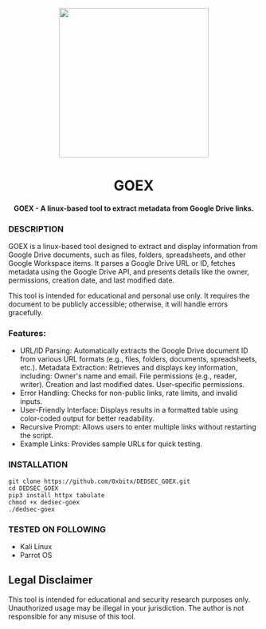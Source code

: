 
<p align="center">
<img src="https://media1.giphy.com/media/v1.Y2lkPTc5MGI3NjExMTU5MXQ1Y25sYjV0Mnp2b3BuMm5jZ3dmN29oeWRwNDk5azFrY3o5dCZlcD12MV9pbnRlcm5hbF9naWZfYnlfaWQmY3Q9Zw/5NPhdqmyRxn8I/giphy.gif", width="300", height="300">
</p>

<h1 align="center">GOEX</h1>
<h4 align="center"> GOEX - A linux-based tool to extract metadata from Google Drive links.</h4>

### DESCRIPTION
GOEX is a linux-based tool designed to extract and display information from Google Drive documents, such as files, folders, spreadsheets, and other Google Workspace items. It parses a Google Drive URL or ID, fetches metadata using the Google Drive API, and presents details like the owner, permissions, creation date, and last modified date.

This tool is intended for educational and personal use only. It requires the document to be publicly accessible; otherwise, it will handle errors gracefully.


### Features:
  * URL/ID Parsing: Automatically extracts the Google Drive document ID from various URL formats (e.g., files, folders, documents, spreadsheets, etc.).
      Metadata Extraction: Retrieves and displays key information, including:
          Owner's name and email.
          File permissions (e.g., reader, writer).
          Creation and last modified dates.
          User-specific permissions.
  * Error Handling: Checks for non-public links, rate limits, and invalid inputs.
  * User-Friendly Interface: Displays results in a formatted table using color-coded output for better readability.
  * Recursive Prompt: Allows users to enter multiple links without restarting the script.
  * Example Links: Provides sample URLs for quick testing.

### INSTALLATION
    git clone https://github.com/0xbitx/DEDSEC_GOEX.git
    cd DEDSEC_GOEX
    pip3 install httpx tabulate
    chmod +x dedsec-goex
    ./dedsec-goex
    
### TESTED ON FOLLOWING
* Kali Linux 
* Parrot OS 
  
## Legal Disclaimer

This tool is intended for educational and security research purposes only. Unauthorized usage may be illegal in your jurisdiction. The author is not responsible for any misuse of this tool.
